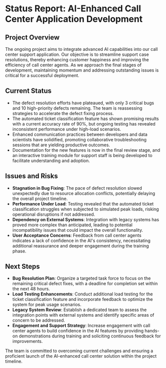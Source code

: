 <h1>Status Report: AI-Enhanced Call Center Application Development</h1>
<h2>Project Overview</h2>
<p>The ongoing project aims to integrate advanced AI capabilities into our call center support application. Our objective is to streamline support case resolutions, thereby enhancing customer happiness and improving the efficiency of call center agents. As we approach the final stages of development, maintaining momentum and addressing outstanding issues is critical for a successful deployment.</p>
<h2>Current Status</h2>
<ul>
<li>The defect resolution efforts have plateaued, with only 3 critical bugs and 10 high-priority defects remaining. The team is reassessing strategies to accelerate the defect fixing process.</li>
<li>The automated ticket classification feature has shown promising results with a current accuracy rate of 90%, but ongoing testing has revealed inconsistent performance under high-load scenarios.</li>
<li>Enhanced communication practices between developers and data scientists have solidified, promoting collaborative troubleshooting sessions that are yielding productive outcomes.</li>
<li>Documentation for the new features is now in the final review stage, and an interactive training module for support staff is being developed to facilitate understanding and adoption.</li>
</ul>
<h2>Issues and Risks</h2>
<ul>
<li><strong>Stagnation in Bug Fixing</strong>: The pace of defect resolution slowed unexpectedly due to resource allocation conflicts, potentially delaying the overall project timeline.</li>
<li><strong>Performance Under Load</strong>: Testing revealed that the automated ticket classification struggles when subjected to simulated peak loads, risking operational disruptions if not addressed.</li>
<li><strong>Dependency on External Systems</strong>: Integration with legacy systems has proved more complex than anticipated, leading to potential incompatibility issues that could impact the overall functionality.</li>
<li><strong>User Acceptance Concerns</strong>: Feedback from call center agents indicates a lack of confidence in the AI's consistency, necessitating additional reassurance and deeper engagement during the training phase.</li>
</ul>
<h2>Next Steps</h2>
<ul>
<li><strong>Bug Resolution Plan</strong>: Organize a targeted task force to focus on the remaining critical defect fixes, with a deadline for completion set within the next 48 hours.</li>
<li><strong>Load Testing Enhancements</strong>: Conduct additional load testing for the ticket classification feature and incorporate feedback to optimize the system for peak usage scenarios.</li>
<li><strong>Legacy System Review</strong>: Establish a dedicated team to assess the integration points with external systems and identify specific areas of concern to be addressed.</li>
<li><strong>Engagement and Support Strategy</strong>: Increase engagement with call center agents to build confidence in the AI features by providing hands-on demonstrations during training and soliciting continuous feedback for improvements.</li>
</ul>
<p>The team is committed to overcoming current challenges and ensuring a proficient launch of the AI-enhanced call center solution within the project timeline.</p>